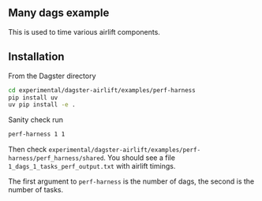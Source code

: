 ## Many dags example

This is used to time various airlift components.

## Installation

From the Dagster directory

```bash
cd experimental/dagster-airlift/examples/perf-harness
pip install uv
uv pip install -e .
```

Sanity check run

```bash
perf-harness 1 1
```

Then check `experimental/dagster-airlift/examples/perf-harness/perf_harness/shared`. You should see a file
`1_dags_1_tasks_perf_output.txt` with airlift timings.

The first argument to `perf-harness` is the number of dags, the second is the number of tasks.
